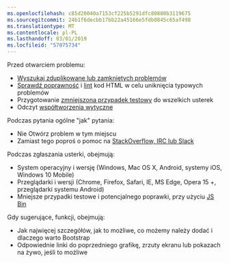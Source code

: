 ```yaml
---
ms.openlocfilehash: c85d20040a7153cf225b5291dfc80880b3119675
ms.sourcegitcommit: 24b1f6decbb17bb22a45166e5fdb0845c65af498
ms.translationtype: MT
ms.contentlocale: pl-PL
ms.lasthandoff: 03/01/2019
ms.locfileid: "57075734"
---
```

Przed otwarciem problemu:

- [Wyszukaj zduplikowane lub zamkniętych problemów](https://github.com/twbs/bootstrap/issues?utf8=%E2%9C%93&q=is%3Aissue)
- [Sprawdź poprawność](http://validator.w3.org/nu/) i [lint](https://github.com/twbs/bootlint#in-the-browser) kod HTML w celu uniknięcia typowych problemów
- Przygotowanie [zmniejszona przypadek testowy](https://css-tricks.com/reduced-test-cases/) do wszelkich usterek
- Odczyt [współtworzenia wytyczne](https://github.com/twbs/bootstrap/blob/master/CONTRIBUTING.md)

Podczas pytania ogólne "jak" pytania:

- Nie Otwórz problem w tym miejscu
- Zamiast tego poproś o pomoc na [StackOverflow, IRC lub Slack](https://github.com/twbs/bootstrap/blob/master/README.md#community)

Podczas zgłaszania usterki, obejmują:

- System operacyjny i wersję (Windows, Mac OS X, Android, systemy iOS, Windows 10 Mobile)
- Przeglądarki i wersji (Chrome, Firefox, Safari, IE, MS Edge, Opera 15 +, przeglądarki systemu Android)
- Mniejsze przypadki testowe i potencjalnego poprawki, przy użyciu [JS Bin](https://jsbin.com)

Gdy sugerujące, funkcji, obejmują:

- Jak najwięcej szczegółów, jak to możliwe, co możemy należy dodać i dlaczego warto Bootstrap
- Odpowiednie linki do poprzedniego grafikę, zrzuty ekranu lub pokazach na żywo, jeśli to możliwe
